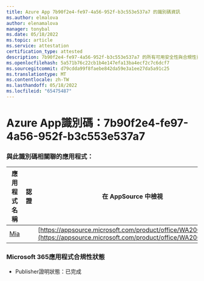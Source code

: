 ```yaml
---
title: Azure App 7b90f2e4-fe97-4a56-952f-b3c553e537a7 的識別碼資訊
ms.author: elmalova
author: elenamalova
manager: tonybal
ms.date: 05/18/2022
ms.topic: article
ms.service: attestation
certification_type: attested
description: 7b90f2e4-fe97-4a56-952f-b3c553e537a7 的所有可用安全性與合規性資訊。
ms.openlocfilehash: 5a571b76c22cb1b4e147efa13ba4ecf2c7c6dcf7
ms.sourcegitcommit: d79cdda99f8faebe842da59e3a1ee27da5a91c25
ms.translationtype: MT
ms.contentlocale: zh-TW
ms.lasthandoff: 05/18/2022
ms.locfileid: "65475487"
---
```

# <a name="azure-app-id-7b90f2e4-fe97-4a56-952f-b3c553e537a7"></a>Azure App識別碼：7b90f2e4-fe97-4a56-952f-b3c553e537a7


### <a name="apps-associated-with-this-id"></a>與此識別碼相關聯的應用程式：
| **應用程式名稱** | **認證** | **在 AppSource 中檢視** |
|--------------|---------------|-----------------------|
| [Mia](../forward/WA200002417.md) |  | [https://appsource.microsoft.com/product/office/WA200002417](https://appsource.microsoft.com/product/office/WA200002417) |

### <a name="microsoft-365-app-compliance-status"></a>Microsoft 365應用程式合規性狀態
- Publisher證明狀態：已完成
